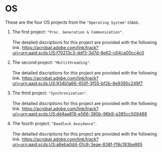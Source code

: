 # OS
These are the four OS projects from the `"Operating System"` class. 
1. The first project: `"Proc. Generation & Communication"`. <br><br>
The detailed discriptions for this project are provided with the following link.
https://acrobat.adobe.com/link/track?uri=urn:aaid:scds:US:f70213c3-ddf3-3d7d-8e62-c64ca00cc4c0

2. The second project: `"Multithreading"`. <br><br>
The detailed discriptions for this project are provided with the following link.
https://acrobat.adobe.com/link/track?uri=urn:aaid:scds:US:934b1a66-450f-3f55-bf2b-8e9395c249f7

3. The third project: `"Synchronization"`. <br><br>
The detailed discriptions for this project are provided with the following link.
https://acrobat.adobe.com/link/track?uri=urn:aaid:scds:US:dd4aa818-e566-380b-96b9-a385cc508488

4. The fourth project: `"Deadlock Avoidance"`. <br><br>
The detailed discriptions for this project are provided with the following link.
https://acrobat.adobe.com/link/track?uri=urn:aaid:scds:US:a8eba0d4-01c8-3eae-838f-f19c193be865
